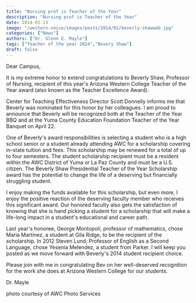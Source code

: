 ```yaml
---
title: "Nursing prof is Teacher of the Year"
description: "Nursing prof is Teacher of the Year"
date: 2014-02-13
image: "/western-voice/images/posts/2014/02/beverly-shawweb.jpg"
categories: ["News"]
authors: ["Dr. Glenn E. Mayle"]
tags: ["Teacher of the year 2014","Bevery Shaw"]
draft: false
---
```

Dear Campus,

It is my extreme honor to extend congratulations to Beverly Shaw, Professor of Nursing, recipient of this year's Arizona Western College Teacher of the Year award (also known as the Teacher Excellence Award).

Center for Teaching Effectiveness Director Scott Donnelly informs me that Beverly was nominated for this honor by her colleagues. I am proud to announce that Beverly will be recognized both at the Teacher of the Year BBQ and at the Yuma County Education Foundation Teacher of the Year Banquet on April 22.

One of Beverly's award responsibilities is selecting a student who is a high school senior or a student already attending AWC for a scholarship covering in-state tuition and fees. This scholarship may be renewed for a total of up to four semesters. The student scholarship recipient must be a resident within the AWC District of Yuma or La Paz County and must be a U.S. citizen. The Beverly Shaw Presidential Teacher of the Year Scholarship award has the potential to change the life of a deserving but financially struggling student.

I enjoy making the funds available for this scholarship, but even more, I enjoy the positive reaction of the deserving faculty member who receives this significant award. Our honored faculty also gets the satisfaction of knowing that she is hand picking a student for a scholarship that will make a life-long impact in a student's educational and career path.

Last year's honoree, George Montopoli, professor of mathematics, chose Maria Martinez, a student at Gila Ridge, to be the recipient of the scholarship. In 2012 Steven Lund, Professor of English as a Second Language, chose Yesenia Melendez, a student from Parker. I will keep you posted as we move forward with Beverly's 2014 student recipient choice.

Please join with me in congratulating Bev on her well-deserved recognition for the work she does at Arizona Western College for our students.

Dr. Mayle

photo courtesy of AWC Photo Services